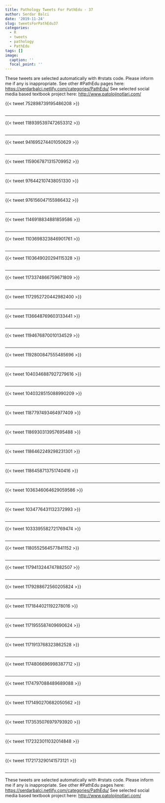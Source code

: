 ```yaml
---
title: Pathology Tweets For PathEdu - 37
author: Serdar Balci
date: '2019-11-24'
slug: tweetsForPathEdu37
categories:
  - R
  - tweets
  - pathology
  - PathEdu
tags: []
image:
  caption: ''
  focal_point: ''
---
```



These tweets are selected automatically with #rstats code. Please inform me if any is inappropriate.
See other #PathEdu pages here: https://serdarbalci.netlify.com/categories/PathEdu/ 
See selected social media based textbook project here: http://www.patolojinotlari.com/

{{< tweet 752898739195486208 >}}
<br>
<br>
<hr>
{{< tweet 1189395397472653312 >}}
<br>
<br>
<hr>
{{< tweet 941695274401050629 >}}
<br>
<br>
<hr>
{{< tweet 1159067871315709952 >}}
<br>
<br>
<hr>
{{< tweet 976442107438051330 >}}
<br>
<br>
<hr>
{{< tweet 976156047155986432 >}}
<br>
<br>
<hr>
{{< tweet 1146918834881859586 >}}
<br>
<br>
<hr>
{{< tweet 1103698323846901761 >}}
<br>
<br>
<hr>
{{< tweet 1103649020294115328 >}}
<br>
<br>
<hr>
{{< tweet 1173374866759671809 >}}
<br>
<br>
<hr>
{{< tweet 1172952720442982400 >}}
<br>
<br>
<hr>
{{< tweet 1136648769603133441 >}}
<br>
<br>
<hr>
{{< tweet 1194676870010134529 >}}
<br>
<br>
<hr>
{{< tweet 1192800847555485696 >}}
<br>
<br>
<hr>
{{< tweet 1040346887927279616 >}}
<br>
<br>
<hr>
{{< tweet 1040328515088990209 >}}
<br>
<br>
<hr>
{{< tweet 1187797493464977409 >}}
<br>
<br>
<hr>
{{< tweet 1186930313957695488 >}}
<br>
<br>
<hr>
{{< tweet 1186462249298231301 >}}
<br>
<br>
<hr>
{{< tweet 1186458713751740416 >}}
<br>
<br>
<hr>
{{< tweet 1036346064629059586 >}}
<br>
<br>
<hr>
{{< tweet 1034776431132372993 >}}
<br>
<br>
<hr>
{{< tweet 1033395582721769474 >}}
<br>
<br>
<hr>
{{< tweet 1180552564577841152 >}}
<br>
<br>
<hr>
{{< tweet 1179413244747882507 >}}
<br>
<br>
<hr>
{{< tweet 1179288672560205824 >}}
<br>
<br>
<hr>
{{< tweet 1171844021192278016 >}}
<br>
<br>
<hr>
{{< tweet 1171955587409690624 >}}
<br>
<br>
<hr>
{{< tweet 1171913768323862528 >}}
<br>
<br>
<hr>
{{< tweet 1174806696998387712 >}}
<br>
<br>
<hr>
{{< tweet 1174797088489689088 >}}
<br>
<br>
<hr>
{{< tweet 1171490270682050562 >}}
<br>
<br>
<hr>
{{< tweet 1173535076979793920 >}}
<br>
<br>
<hr>
{{< tweet 1172323011032014848 >}}
<br>
<br>
<hr>
{{< tweet 1172173290141573121 >}}
<br>
<br>
<hr>


These tweets are selected automatically with #rstats code. Please inform me if any is inappropriate.
See other #PathEdu pages here: https://serdarbalci.netlify.com/categories/PathEdu/ 
See selected social media based textbook project here: http://www.patolojinotlari.com/
